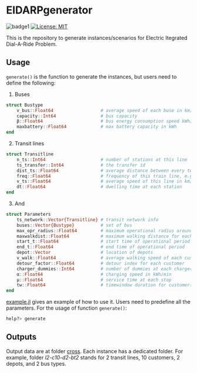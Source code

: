 # EIDARPgenerator
![badge1](https://img.shields.io/badge/language-julia-blue)
[![License: MIT](https://img.shields.io/badge/License-MIT-yellow.svg)](https://opensource.org/licenses/MIT)

This is the repository to generate instances/scenarios for Electric Itegrated Dial-A-Ride Problem. 

## Usage
`generate()` is the function to generate the instances, but users need to define the following:
1. Buses
```julia
struct Bustype
    v_bus::Float64                  # average speed of each buse in km/h
    capacity::Int64                 # bus capacity
    β::Float64                      # bus energy consumption speed kWh/km
    maxbattery::Float64             # max battery capacity in kWh
end
```
2. Transit lines
```julia
struct Transitline
    n_ts::Int64                     # number of stations at this line
    ts_transfer::Int64              # the transfer id
    dist_ts::Float64                # average distance between every two stations
    freq::Float64                   # frequency of this train line, e.g. every 30 mins
    v_ts::Float64                   # average speed of this line in km/h
    dt::Float64                     # dwelling time at each station
end
```
3. And
```julia
struct Parameters
    ts_network::Vector{Transitline} # transit network info 
    buses::Vector{Bustype}          # set of bus
    max_opr_radius::Float64         # maximum operational radius around a station
    maxwalkdist::Float64            # maximum walking distance for each customer
    start_t::Float64                # start time of operational period
    end_t::Float64                  # end time of operational period
    depot::Vector                   # location of depots
    v_walk::Float64                 # average walking speed of each customer in km/h
    detour_factor::Float64          # detour index for each customer
    charger_dummies::Int64          # number of dummies at each charger
    α::Float64                      # charging speed in kWh/min
    μ::Float64                      # service time at each stop
    tw::Float64                     # timewindow duration for customers' pickup/drop-off
end
```


[example.jl](https://github.com/YMF2022/EIDARPgenerator/blob/main/example.jl) gives an example of how to use it. Users need to predefine all the parameters. For the usage of function `generate()`:
```julia
help?> generate
```

## Outputs
Output data are at folder [cross](https://github.com/YMF2022/EIDARPgenerator/tree/main/cross). Each instance has a dedicated folder. For example, folder *l2-c10-d2-bt2* stands for 2 transit lines, 10 customers, 2 depots, and 2 bus types.
